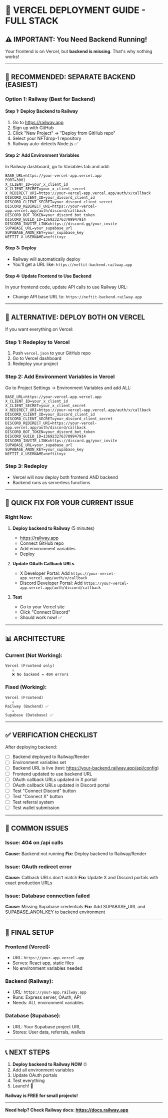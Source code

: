 # 🚀 VERCEL DEPLOYMENT GUIDE - FULL STACK

## ⚠️ IMPORTANT: You Need Backend Running!

Your frontend is on Vercel, but **backend is missing**. That's why nothing works!

---

## 🎯 RECOMMENDED: SEPARATE BACKEND (EASIEST)

### **Option 1: Railway (Best for Backend)**

#### **Step 1: Deploy Backend to Railway**
1. Go to https://railway.app
2. Sign up with GitHub
3. Click "New Project" → "Deploy from GitHub repo"
4. Select your NFTdrop-1 repository
5. Railway auto-detects Node.js ✅

#### **Step 2: Add Environment Variables**
In Railway dashboard, go to Variables tab and add:

```env
BASE_URL=https://your-vercel-app.vercel.app
PORT=3001
X_CLIENT_ID=your_x_client_id
X_CLIENT_SECRET=your_x_client_secret
X_REDIRECT_URI=https://your-vercel-app.vercel.app/auth/x/callback
DISCORD_CLIENT_ID=your_discord_client_id
DISCORD_CLIENT_SECRET=your_discord_client_secret
DISCORD_REDIRECT_URI=https://your-vercel-app.vercel.app/auth/discord/callback
DISCORD_BOT_TOKEN=your_discord_bot_token
DISCORD_GUILD_ID=1369232763709947914
DISCORD_INVITE_LINK=https://discord.gg/your_invite
SUPABASE_URL=your_supabase_url
SUPABASE_ANON_KEY=your_supabase_key
NEFTIT_X_USERNAME=neftitxyz
```

#### **Step 3: Deploy**
- Railway will automatically deploy
- You'll get a URL like: `https://neftit-backend.railway.app`

#### **Step 4: Update Frontend to Use Backend**
In your frontend code, update API calls to use Railway URL:
- Change API base URL to: `https://neftit-backend.railway.app`

---

## 🔧 ALTERNATIVE: DEPLOY BOTH ON VERCEL

If you want everything on Vercel:

### **Step 1: Redeploy to Vercel**
1. Push `vercel.json` to your GitHub repo
2. Go to Vercel dashboard
3. Redeploy your project

### **Step 2: Add Environment Variables in Vercel**
Go to Project Settings → Environment Variables and add ALL:

```env
BASE_URL=https://your-vercel-app.vercel.app
X_CLIENT_ID=your_x_client_id
X_CLIENT_SECRET=your_x_client_secret
X_REDIRECT_URI=https://your-vercel-app.vercel.app/auth/x/callback
DISCORD_CLIENT_ID=your_discord_client_id
DISCORD_CLIENT_SECRET=your_discord_client_secret
DISCORD_REDIRECT_URI=https://your-vercel-app.vercel.app/auth/discord/callback
DISCORD_BOT_TOKEN=your_discord_bot_token
DISCORD_GUILD_ID=1369232763709947914
DISCORD_INVITE_LINK=https://discord.gg/your_invite
SUPABASE_URL=your_supabase_url
SUPABASE_ANON_KEY=your_supabase_key
NEFTIT_X_USERNAME=neftitxyz
```

### **Step 3: Redeploy**
- Vercel will now deploy both frontend AND backend
- Backend runs as serverless functions

---

## 🎯 QUICK FIX FOR YOUR CURRENT ISSUE

### **Right Now:**
1. **Deploy backend to Railway** (5 minutes)
   - https://railway.app
   - Connect GitHub repo
   - Add environment variables
   - Deploy

2. **Update OAuth Callback URLs**
   - X Developer Portal: Add `https://your-vercel-app.vercel.app/auth/x/callback`
   - Discord Developer Portal: Add `https://your-vercel-app.vercel.app/auth/discord/callback`

3. **Test**
   - Go to your Vercel site
   - Click "Connect Discord"
   - Should work now! ✅

---

## 📊 ARCHITECTURE

### **Current (Not Working):**
```
Vercel (Frontend only)
   ↓
   ❌ No backend = 404 errors
```

### **Fixed (Working):**
```
Vercel (Frontend)
   ↓
Railway (Backend) ✅
   ↓
Supabase (Database) ✅
```

---

## ✅ VERIFICATION CHECKLIST

After deploying backend:

- [ ] Backend deployed to Railway/Render
- [ ] Environment variables set
- [ ] Backend URL is live (test: https://your-backend.railway.app/api/config)
- [ ] Frontend updated to use backend URL
- [ ] OAuth callback URLs updated in X portal
- [ ] OAuth callback URLs updated in Discord portal
- [ ] Test "Connect Discord" button
- [ ] Test "Connect X" button
- [ ] Test referral system
- [ ] Test wallet submission

---

## 🚨 COMMON ISSUES

### **Issue: 404 on /api calls**
**Cause:** Backend not running
**Fix:** Deploy backend to Railway/Render

### **Issue: OAuth redirect error**
**Cause:** Callback URLs don't match
**Fix:** Update X and Discord portals with exact production URLs

### **Issue: Database connection failed**
**Cause:** Missing Supabase credentials
**Fix:** Add SUPABASE_URL and SUPABASE_ANON_KEY to backend environment

---

## 🎉 FINAL SETUP

### **Frontend (Vercel):**
- URL: `https://your-app.vercel.app`
- Serves: React app, static files
- No environment variables needed

### **Backend (Railway):**
- URL: `https://your-app.railway.app`
- Runs: Express server, OAuth, API
- Needs: ALL environment variables

### **Database (Supabase):**
- URL: Your Supabase project URL
- Stores: User data, referrals, wallets

---

## 📞 NEXT STEPS

1. **Deploy backend to Railway NOW** ⏰
2. Add all environment variables
3. Update OAuth portals
4. Test everything
5. Launch! 🚀

**Railway is FREE for small projects!**

---

**Need help? Check Railway docs: https://docs.railway.app**
